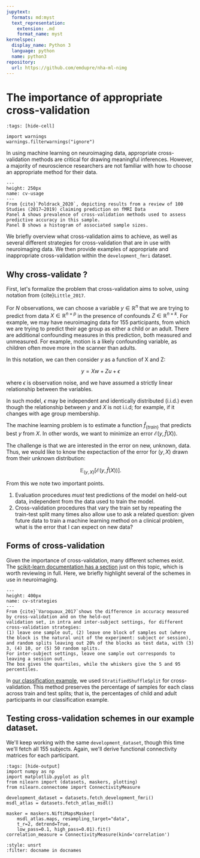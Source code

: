 ```yaml
---
jupytext:
  formats: md:myst
  text_representation:
    extension: .md
    format_name: myst
kernelspec:
  display_name: Python 3
  language: python
  name: python3
repository:
  url: https://github.com/emdupre/nha-ml-nimg
---
```


# The importance of appropriate cross-validation

```{code-cell} python3
:tags: [hide-cell]

import warnings
warnings.filterwarnings("ignore")
```

In using machine learning on neuroimaging data, appropriate cross-validation methods are critical for drawing meaningful inferences.
However, a majority of neuroscience researchers are not familiar with how to choose an appropriate method for their data.

```{figure} ../images/poldrack-2020-fig3.jpg
---
height: 250px
name: cv-usage
---
From {cite}`Poldrack_2020`, depicting results from a review of 100 Studies (2017–2019) claiming prediction on fMRI Data
Panel A shows prevalence of cross-validation methods used to assess predictive accuracy in this sample.
Panel B shows a histogram of associated sample sizes.
```

We briefly overview what cross-validation aims to achieve, as well as several different strategies for cross-validation that are in use with neuroimaging data.
We then provide examples of appropriate and inappropriate cross-validation within the `development_fmri` dataset. 

## Why cross-validate ?

First, let's formalize the problem that cross-validation aims to solve, using notation from {cite}`Little_2017`. 

For $N$ observations, we can choose a variable $y \in \mathbb{R}^n$ that we are trying to predict from data $X \in \mathbb{R}^{n \times p}$ in the presence of confounds $Z \in \mathbb{R}^{n \times k}$⁠.
For example, we may have neuroimaging data for 155 participants, from which we are trying to predict their age group as either a child or an adult.
There are additional confounding measures in this prediction, both measured and unmeasured.
For example, motion is a likely confounding variable, as children often move more in the scanner than adults.

In this notation, we can then consider $y$ as a function of X and Z:

$$
  y = Xw + Zu + \epsilon
$$

where $\epsilon$ is observation noise, and we have assumed a strictly linear relationship between the variables.

In such model, $\epsilon$ may be independent and identically distributed (i.i.d.) even though the relationship between $y$ and $X$ is not i.i.d; for example, if it changes with age group membership.

The machine learning problem is to estimate a function $\hat{f}_{\{ train \}}$ that predicts best $y$ from $X$.
In other words, we want to minimize an error $\mathcal{E}(y,\hat{f}(X))$⁠.

The challenge is that we are interested in the error on new, unknown, data.
Thus, we would like to know the expectaction of the error for $(y, X)$ drawn from their unknown distribution:

$$
  \mathbb{E}_{(y,X)} [\mathcal{E}(y,\hat{f}(X))].
$$

From this we note two important points.
  1. Evaluation procedures _must_ test predictions of the model on held-out data, independent from the data used to train the model.
  2. Cross-validation procedures that vary the train set by repeating the train-test split many times also allow use to ask a related question: given future data to train a machine learning method on a clinical problem, what is the error that I can expect on new data?


## Forms of cross-validation

Given the importance of cross-validation, many different schemes exist.
The [scikit-learn documentation has a section](https://scikit-learn.org/stable/modules/cross_validation.html) just on this topic, which is worth reviewing in full.
Here, we briefly highlight several of the schemes in use in neuroimaging.


```{figure} ../images/varoquaux-2016-fig6.png
---
height: 400px
name: cv-strategies
---
From {cite}`Varoquaux_2017`shows the difference in accuracy measured by cross-validation and on the held-out
validation set, in intra and inter-subject settings, for different cross-validation strategies:
(1) leave one sample out, (2) leave one block of samples out (where the block is the natural unit of the experiment: subject or session), and random splits leaving out 20% of the blocks as test data, with (3) 3, (4) 10, or (5) 50 random splits. 
For inter-subject settings, leave one sample out corresponds to leaving a session out.
The box gives the quartiles, while the whiskers give the 5 and 95 percentiles.
```

In [our classification example](class-example), we used `StratifiedShuffleSplit` for cross-validation.
This method preserves the percentage of samples for each class across train and test splits; that is, the percentages of child and adult participants in our classification example.

## Testing cross-validation schemes in our example dataset.

We'll keep working with the same `development_dataset`, though this time we'll fetch all 155 subjects.
Again, we'll derive functional connectivity matrices for each participant. 

```{code-cell} python3
:tags: [hide-output]
import numpy as np
import matplotlib.pyplot as plt
from nilearn import (datasets, maskers, plotting)
from nilearn.connectome import ConnectivityMeasure

development_dataset = datasets.fetch_development_fmri()
msdl_atlas = datasets.fetch_atlas_msdl()

masker = maskers.NiftiMapsMasker(
    msdl_atlas.maps, resampling_target="data",
    t_r=2, detrend=True,
    low_pass=0.1, high_pass=0.01).fit()
correlation_measure = ConnectivityMeasure(kind='correlation')
```

<!-- 
```{code-call} python3
time_series = masker.transform(func_file, confounds=confound_file)
correlation_matrices = correlation_measure.fit_transform(time_series)
``` -->

```{bibliography} references.bib
:style: unsrt
:filter: docname in docnames
```
